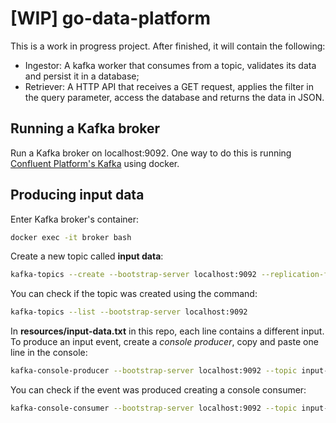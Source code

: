 # [WIP] go-data-platform

This is a work in progress project. After finished, it will contain the following:

- Ingestor: A kafka worker that consumes from a topic, validates its data and persist it in a database;
- Retriever: A HTTP API that receives a GET request, applies the filter in the query parameter, access the database and returns the data in JSON.

## Running a Kafka broker

Run a Kafka broker on localhost:9092. One way to do this is running [Confluent Platform's Kafka](https://docs.confluent.io/platform/current/platform-quickstart.html) using docker.

## Producing input data

Enter Kafka broker's container:

```bash
docker exec -it broker bash
```

Create a new topic called **input data**:

```bash
kafka-topics --create --bootstrap-server localhost:9092 --replication-factor 1 --partitions 1 --topic input-data
```

You can check if the topic was created using the command:

```bash
kafka-topics --list --bootstrap-server localhost:9092
```

In **resources/input-data.txt** in this repo, each line contains a different input. To produce an input event, create a *console producer*, copy and paste one line in the console:

```bash
kafka-console-producer --bootstrap-server localhost:9092 --topic input-data
```

You can check if the event was produced creating a console consumer:

```bash
kafka-console-consumer --bootstrap-server localhost:9092 --topic input-data --from-beginning
```